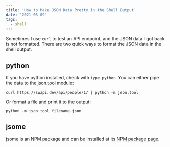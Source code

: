 ```yaml
---
title: 'How to Make JSON Data Pretty in the Shell Output'
date: '2021-03-09'
tags:
  - shell
---
```


Sometimes I use `curl` to test an API endpoint, and the JSON data I got back is not formatted. There are two quick ways to format the JSON data in the shell output.

## python

If you have python installed, check with `type python`. You can either pipe the data to the json.tool module:

```shell
curl https://swapi.dev/api/people/1/ | python -m json.tool
```

Or format a file and print it to the output:

```shell
python -m json.tool filename.json
```

## jsome

jsome is an NPM package and can be installed at [its NPM package page](https://www.npmjs.com/package/jsome).
